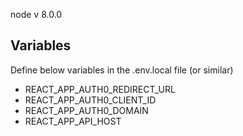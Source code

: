 node v 8.0.0


## Variables

Define below variables in the .env.local file (or similar)
- REACT_APP_AUTH0_REDIRECT_URL
- REACT_APP_AUTH0_CLIENT_ID
- REACT_APP_AUTH0_DOMAIN
- REACT_APP_API_HOST

